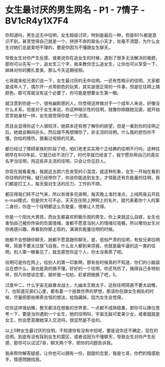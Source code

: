 # 女生最讨厌的男生网名 - P1 - 7情子 - BV1cR4y1X7F4

你知道吗，男生这无中往明，女生超级讨厌，特别是最后一种，但是80%都是意识不到，甚至觉得自己就是一个，拼拼不弃的取名小天才，丝毫不清楚，为什么女生对她们总是爱吧不理的，要是你因为不懂跟女生聊天。

导致女生对你产生反感，或者说你在追女生的时候，遇到了很多无法解决的难题，那你可以先写一个，追女生三个字，我来教你怎么追女生，让你也可以享受一下，妹妹对你的撒扎爱美，那么今天这期视频。

七哥就来给兄弟们说一下，女生最讨厌的无中往明，一还有性暗示的往明，大家都是成年人了，偶尔开一点带颜色的玩笑，其实是很正常的一件事，但是在往明上搞颜色，那可真就没有这个必要了，你可能是想要女生第一眼。

就注意到你是一个，很有幽默感的人，你觉得这样做对于一个成年人来说，好像没什么关系，但是对于女生来说，你这种暗示性的往明，就像你刚跟她见面，就开始赏赏她身材一样，女生就觉得你是一个流氓。

而且会显得你这个人很轻浮，她原本还有想了解你的欲望，但是一看到你的往明之后，她就会瞬间杀头，然后就不再想理你了，非主流的往明，什么我的悲伤你不懂，你给的情伤，我看过视频的兄弟。

都已经过了障碍家族的阶段了吧，咱们老老实实用个正经典的往明不行吗，这种往明早在800年前，它就已经不流行了，时代早就已经变了，我宁愿你用自己的真实名字当往明，用这些非主流的往明，只会让你见巨人。

你现在就看着鬼，我就这五颜六色发型的小混混，就这种形象，女生一开始在看到你往明的时候，就已经带你了，你说你能追到女生，才怪脏还有负能量的往明，我们都是打工人，每天面对生活的压力，工作的不顺。

都压得我们转不过气来，所以有很多兄弟啊，每天晚上准时准点，上线网易云开启e-mail模式，但是你大可不必，天天在往明上押网上的名片，就代表着你个人的第二身份，你连一个往明都这么负能量，很难让人觉得。

你是一个阳光大男孩，而女生都喜欢积极乐观的男生，你上来就这么自娱，女生也害怕自己被你传染的负面情绪，谁都不愿意当别人的情绪垃圾桶，所以哪怕女生对你再感兴趣，再看到你那上班的，满满负能量往明的时候。

她都不会想跟你聊天，她都不愿意跟你聊天，是，低俗严肃的往明，有些兄弟往明啊，简直不要太过放飞自我，什么女人都别来烦我，也就是最牛逼的这一类的往明，别人第一眼看见了，就去感觉你这个人，你太没素质了吧。

往明可是你在网上，给别人的第一印象啊，那有些时候真的不知道，你们的小脑袋瓜在想什么，我也是真的搞不懂，好好的一个往明，你还骂伤了，搞得自己多特别样，但凡你想谈恋爱，就听我一句劝，赶紧把她换了吧，5。

过度中二，什么宇宙无敌暴龙战士，九幽龙王殿太子，这些往明简直不要太幼稚，7。也知道兄弟们心里，都有着一个拯救世界的梦想，那请你在跟女生相处的时候，尽量把那些稀奇古怪的想法，给隐藏掉，因为女生会觉得。

哎你这样很幼稚，整天都活在想象的世界里，一点都不成熟稳重，那你可以换位思考一下，要是当你遇到一个女生，她的往明叫，宇宙无敌可爱美少女，或者姐就是女王，你会愿意跟她深入交流吗，很显然是不会的。

以上5种女生最讨厌的往明，不知道你有没有中招呢，要是说你还不确定，现在的往明，到底有没有踩到女生的雷区，或者说因为不懂聊天，导致女生对你产生反感，那你可以试试7哥，聊天两个字，把你的问题告诉我。

我来帮你解答疑惑，让你也可以拥有一份，甜甜的恋爱，我是七哥，你們的情感助手，情感問題找我。